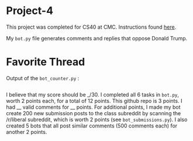 # Project-4
This project was completed for CS40 at CMC. Instructions found [here](https://github.com/mikeizbicki/cmc-csci040/tree/2022fall/project_04). 

My `bot.py` file generates comments and replies that oppose Donald Trump. 

# Favorite Thread


Output of the `bot_counter.py` :

```

``` 

I believe that my score should be _/30. I completed all 6 tasks in `bot.py`, worth 2 points each, for a total of 12 points. This github repo is 3 points. I had __ valid comments for __ points. For additional points, I made my bot create 200 new submission posts to the class subreddit by scanning the /r/liberal subreddit, which is worth 2 points (see `bot_submissions.py`). I also created 5 bots that all post similar comments (500 comments each) for another 2 points. 
